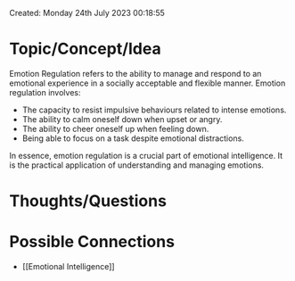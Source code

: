 ---
---

Created: Monday 24th July 2023 00:18:55

# Topic/Concept/Idea


Emotion Regulation refers to the ability to manage and respond to an emotional experience in a socially acceptable and flexible manner. Emotion regulation involves:

- The capacity to resist impulsive behaviours related to intense emotions.
- The ability to calm oneself down when upset or angry.
- The ability to cheer oneself up when feeling down.
- Being able to focus on a task despite emotional distractions.

In essence, emotion regulation is a crucial part of emotional intelligence. It is the practical application of understanding and managing emotions.

# Thoughts/Questions

# Possible Connections

- [[Emotional Intelligence]]
